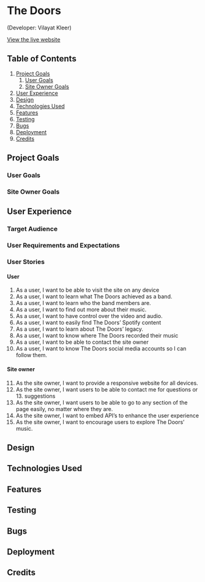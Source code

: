 # The Doors
(Developer: Vilayat Kleer)

[View the live website](https://vkleer.github.io/CI_PP1_TD)

## Table of Contents

1. [Project Goals](#project-goals)
    1. [User Goals](#user-goals)
    2. [Site Owner Goals](#site-owner-goals)
2. [User Experience](#user-experience)
3. [Design](#design)
4. [Technologies Used](#technologies-used)
5. [Features](#features)
6. [Testing](#validation)
8. [Bugs](#Bugs)
9. [Deployment](#deployment)
10. [Credits](#credits)

## Project Goals

### User Goals

### Site Owner Goals

## User Experience

### Target Audience

### User Requirements and Expectations

### User Stories

#### User
1. As a user, I want to be able to visit the site on any device
2. As a user, I want to learn what The Doors achieved as a band.
3. As a user, I want to learn who the band members are.
4. As a user, I want to find out more about their music.
5. As a user, I want to have control over the video and audio.
6. As a user, I want to easily find The Doors’ Spotify content
7. As a user, I want to learn about The Doors’ legacy.
8. As a user, I want to know where The Doors recorded their music
9. As a user, I want to be able to contact the site owner
10. As a user, I want to know The Doors social media accounts so I can follow them.

#### Site owner
11. As the site owner, I want to provide a responsive website for all devices. 
12. As the site owner, I want users to be able to contact me for questions or 13. suggestions
13. As the site owner, I want users to be able to go to any section of the page easily, no matter where they are.
14. As the site owner, I want to embed API’s to enhance the user experience
15. As the site owner, I want to encourage users to explore The Doors’ music.


## Design

## Technologies Used

## Features

## Testing

## Bugs

## Deployment

## Credits
